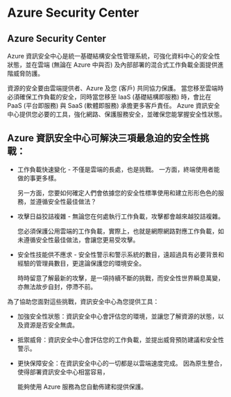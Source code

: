 # Azure Security Center
## Azure Security Center

Azure 資訊安全中心是統一基礎結構安全性管理系統，可強化資料中心的安全性狀態，並在雲端 (無論在 Azure 中與否) 及內部部署的混合式工作負載全面提供進階威脅防護。</br>

資源的安全要由雲端提供者、Azure 及您 (客戶) 共同協力保護。 當您移至雲端時必須確保工作負載的安全，同時當您移至 IaaS (基礎結構即服務) 時，會比在 PaaS (平台即服務) 與 SaaS (軟體即服務) 承擔更多客戶責任。 Azure 資訊安全中心提供您必要的工具，強化網路、保護服務安全，並確保您能掌握安全性狀態。<br>

## Azure 資訊安全中心可解決三項最急迫的安全性挑戰：

- 工作負載快速變化 - 不僅是雲端的長處，也是挑戰。 一方面，終端使用者能做的事更多樣。 

  另一方面，您要如何確定人們會依據您的安全性標準使用和建立形形色色的服務，並遵循安全性最佳做法？<br>

- 攻擊日益狡詰複雜 - 無論您在何處執行工作負載，攻擊都會越來越狡詰複雜。 
  
  您必須保護公用雲端的工作負載，實際上，也就是網際網路對應工作負載，如未遵循安全性最佳做法，會讓您更易受攻擊。<br>

- 安全性技能供不應求 - 安全性警示和警示系統的數目，遠超過具有必要背景和經驗的管理員數目，更遑論保護您的環境安全。 
  
  時時留意了解最新的攻擊，是一項持續不斷的挑戰，而安全性世界瞬息萬變，亦無法故步自封，停滯不前。<br>

為了協助您面對這些挑戰，資訊安全中心為您提供工具：<br>

- 加強安全性狀態：資訊安全中心會評估您的環境，並讓您了解資源的狀態，以及資源是否安全無虞。<br>

- 抵禦威脅：資訊安全中心會評估您的工作負載，並提出威脅預防建議和安全性警示。<br>

- 更快保障安全：在資訊安全中心的一切都是以雲端速度完成。 因為原生整合，使得部署資訊安全中心相當容易，
  
  能夠使用 Azure 服務為您自動佈建和提供保護。<br>
